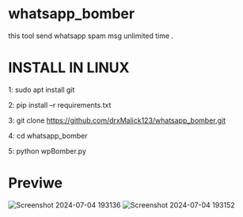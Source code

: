 # whatsapp_bomber
this tool send whatsapp spam msg unlimited time .


# INSTALL IN LINUX 

1:   sudo apt install git

2:    pip install –r requirements.txt 

3:   git clone https://github.com/drxMalick123/whatsapp_bomber.git

4:    cd whatsapp_bomber

5:    python wpBomber.py

# Previwe 
![Screenshot 2024-07-04 193136](https://github.com/drxMalick123/whatsapp_bomber/assets/75536513/eb73667b-d407-4771-b6ee-6b3c7c39f1c0)
![Screenshot 2024-07-04 193152](https://github.com/drxMalick123/whatsapp_bomber/assets/75536513/24173fce-d10e-4217-a01d-15a2fbbe0f6b)

